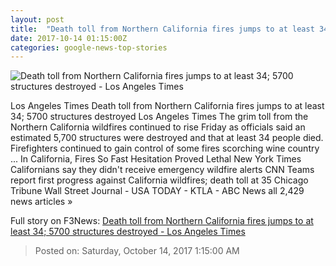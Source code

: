 ```yaml
---
layout: post
title:  "Death toll from Northern California fires jumps to at least 34; 5700 structures destroyed - Los Angeles Times"
date: 2017-10-14 01:15:00Z
categories: google-news-top-stories
---
```


![Death toll from Northern California fires jumps to at least 34; 5700 structures destroyed - Los Angeles Times](http://www.trbimg.com/img-59e0d839/turbine/la-me-ln-fires-20171013)

Los Angeles Times Death toll from Northern California fires jumps to at least 34; 5700 structures destroyed Los Angeles Times The grim toll from the Northern California wildfires continued to rise Friday as officials said an estimated 5,700 structures were destroyed and that at least 34 people died. Firefighters continued to gain control of some fires scorching wine country ... In California, Fires So Fast Hesitation Proved Lethal New York Times Californians say they didn't receive emergency wildfire alerts CNN Teams report first progress against California wildfires; death toll at 35 Chicago Tribune Wall Street Journal - USA TODAY - KTLA - ABC News all 2,429 news articles »


Full story on F3News: [Death toll from Northern California fires jumps to at least 34; 5700 structures destroyed - Los Angeles Times](http://www.f3nws.com/n/tTdjgC)

> Posted on: Saturday, October 14, 2017 1:15:00 AM
